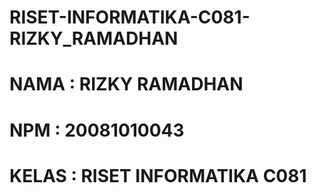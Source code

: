 # RISET-INFORMATIKA-C081-RIZKY_RAMADHAN

# NAMA  : RIZKY RAMADHAN
# NPM   : 20081010043
# KELAS : RISET INFORMATIKA C081

